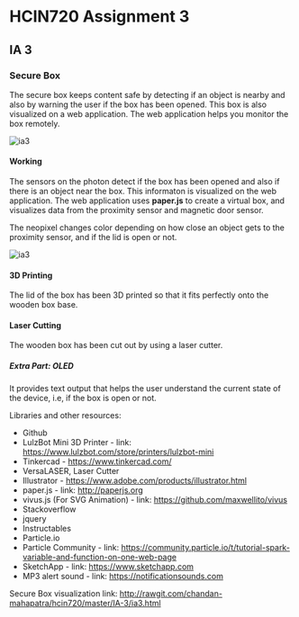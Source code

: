 # HCIN720 Assignment 3

## IA 3

### Secure Box

The secure box keeps content safe by detecting if an object is nearby and also by warning the user if the box has been opened. This box is also visualized on a web application. The web application helps you monitor the box remotely.

![ia3](https://cloud.githubusercontent.com/assets/14539609/20319112/ebd5b6dc-ab3a-11e6-9051-7d87f098f891.jpg)

#### Working
The sensors on the photon detect if the box has been opened and also if there is an object near the box. This informaton is visualized on the web application. The web application uses **paper.js** to create a virtual box, and visualizes data from the proximity sensor and magnetic door sensor. 

The neopixel changes color depending on how close an object gets to the proximity sensor, and if the lid is open or not.

![ia3](https://cloud.githubusercontent.com/assets/14539609/20319111/ebcd8962-ab3a-11e6-8b57-57b84ff50e8a.GIF)

#### 3D Printing
The lid of the box has been 3D printed so that it fits perfectly onto the wooden box base.

#### Laser Cutting
The wooden box has been cut out by using a laser cutter.

##### Extra Part: OLED 
It provides text output that helps the user understand the current state of the device, i.e, if the box is open or not.

Libraries and other resources:

* Github
* LulzBot Mini 3D Printer - link: https://www.lulzbot.com/store/printers/lulzbot-mini
* Tinkercad - https://www.tinkercad.com/
* VersaLASER, Laser Cutter
* Illustrator - https://www.adobe.com/products/illustrator.html
* paper.js - link: http://paperjs.org
* vivus.js (For SVG Animation) - link: https://github.com/maxwellito/vivus
* Stackoverflow
* jquery
* Instructables
* Particle.io
* Particle Community - link: https://community.particle.io/t/tutorial-spark-variable-and-function-on-one-web-page
* SketchApp - link: https://www.sketchapp.com
* MP3 alert sound - link: https://notificationsounds.com

Secure Box visualization link: http://rawgit.com/chandan-mahapatra/hcin720/master/IA-3/ia3.html

